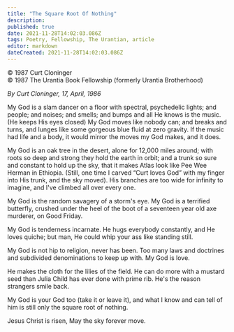 ```yaml
---
title: "The Square Root Of Nothing"
description: 
published: true
date: 2021-11-28T14:02:03.086Z
tags: Poetry, Fellowship, The Urantian, article
editor: markdown
dateCreated: 2021-11-28T14:02:03.086Z
---
```


<p class="v-card v-sheet theme--light grey lighten-3 px-2">© 1987 Curt Cloninger<br>© 1987 The Urantia Book Fellowship (formerly Urantia Brotherhood)</p>

_By Curt Cloninger, 17, April, 1986_

My God is a slam dancer on a floor with spectral, 
psychedelic lights;
and people; and noises; and smells; and bumps
and all He knows is the music.
(He keeps His eyes closed)
My God moves like nobody can;
and breaks and turns, and lunges like some gorgeous blue fluid
at zero gravity.
If the music had life and a body, it would mirror the moves my God makes, and it does.

My God is an oak tree in the desert, alone for 12,000 miles around;
with roots so deep and strong they hold the earth in orbit;
and a trunk so sure and constant to hold up the sky, 
that it makes Atlas look like Pee Wee Herman in Ethiopia.
(Still, one time I carved “Curt loves God” with my finger into His trunk, and the sky moved).
His branches are too wide for infinity to imagine, 
and I've climbed all over every one.

My God is the random savagery of a storm's eye. 
My God is a terrified butterfly,
crushed under the heel of the boot of a seventeen year old axe murderer, on Good Friday.

My God is tenderness incarnate.
He hugs everybody constantly, and He loves quiche; 
but man, He could whip your ass like standing still.

My God is not hip to religion, never has been. 
Too many laws and doctrines and subdivided 
denominations to keep up with.
My God is love.

He makes the cloth for the lilies of the field. 
He can do more with a mustard seed 
than Julia Child has ever done with prime rib. 
He's the reason strangers smile back.

My God is your God too (take it or leave it), 
and what I know and can tell of him is still only the square root of nothing.

Jesus Christ is risen,
May the sky forever move.